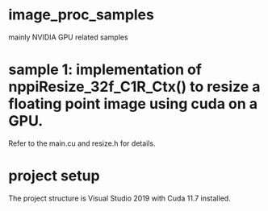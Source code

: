 # image_proc_samples
mainly NVIDIA GPU related samples

# sample 1: implementation of nppiResize_32f_C1R_Ctx() to resize a floating point image using cuda on a GPU.  

Refer to the main.cu and resize.h for details.

# project setup

The project structure is Visual Studio 2019 with Cuda 11.7 installed.
